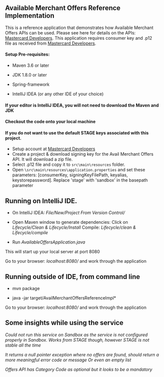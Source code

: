 ## Available Merchant Offers Reference Implementation

This is a reference application that demonstrates how Available Merchant Offers APIs can be used. 
Please see here for details on the APIs: [Mastercard Developers](https://developer.mastercard.com/product/avail-merchant-offers). 
This application requires consumer key and .p12 file as received from [Mastercard Developers](https://developer.mastercard.com/dashboard).

#### Setup Pre-requisites:

 - Maven 3.6 or later

- JDK 1.8.0 or later

- Spring-framework  

- IntelliJ IDEA (or any other IDE of your choice)

#### If your editor is IntelliJ IDEA, you will not need to download the Maven and JDK 

#### Checkout the code onto your local machine

#### If you do not want to use the default STAGE keys associated with this project. 
 - Setup account at [Mastercard Developers](https://developer.mastercard.com/account/sign-up)   
 - Create a project & download signing key for the Avail Merchant Offers API. It will download a zip file.  
 - Select .p12 file and copy it to `src\main\resources` folder.
 - Open `\src\main\resources\application.properties` and set these parameters: [consumerKey, signingKeyFilePath, keyalias, keystorepassword]. Replace 'stage' with 'sandbox' in the basepath parameter 

## Running on IntelliJ IDE. 
- On IntelliJ IDEA: 
*File/New/Project From Version Control/* 

- Open Maven window to generate dependencies: Click on *Lifecycle/Clean & Lifecycle/Install*
 Compile: *Lifecycle/clean & Lifecycle/compile*
 
- Run *AvailableOffersApplication.java*
 
This will start up your local server at port 8080 

Go to your browser: *localhost:8080/* and work through the application 

## Running outside of IDE, from command line
- mvn package

- java -jar target/AvailMerchantOffersReferenceImpl*

Go to your browser: *localhost:8080/* and work through the application 

## Some insights while using the service
 *Could not run this service on Sandbox as the service is not configured properly in Sandbox. Works from STAGE though, however STAGE is not stable all the time*
  
 *It returns a null pointer exception where no offers are found, should return a more meaningful error code or message Or even an empty list*
 
 *Offers API has Category Code as optional but it looks to be a mandatory*   
